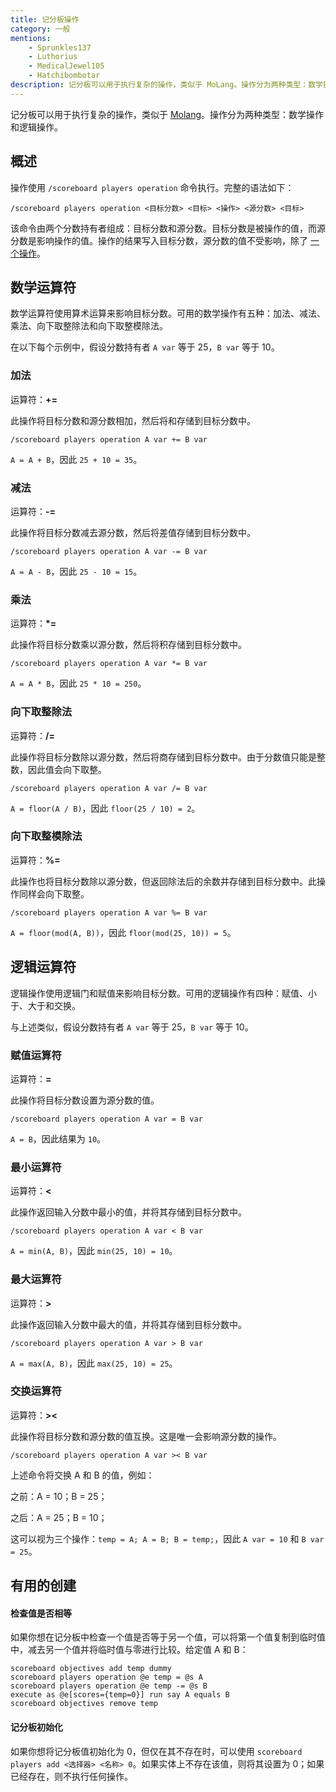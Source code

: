 ```yaml
---
title: 记分板操作
category: 一般
mentions:
    - Sprunkles137
    - Luthorius
    - MedicalJewel105
    - Hatchibombotar
description: 记分板可以用于执行复杂的操作，类似于 MoLang。操作分为两种类型：数学操作和逻辑操作。
---
```


记分板可以用于执行复杂的操作，类似于 [Molang](../concepts/molang.md)。操作分为两种类型：数学操作和逻辑操作。

## 概述
操作使用 `/scoreboard players operation` 命令执行。完整的语法如下：
```
/scoreboard players operation <目标分数> <目标> <操作> <源分数> <目标>
```
该命令由两个分数持有者组成：目标分数和源分数。目标分数是被操作的值，而源分数是影响操作的值。操作的结果写入目标分数，源分数的值不受影响，除了 [一个操作](../commands/scoreboard-operations.md#swap-operator)。

## 数学运算符
数学运算符使用算术运算来影响目标分数。可用的数学操作有五种：加法、减法、乘法、向下取整除法和向下取整模除法。

在以下每个示例中，假设分数持有者 `A var` 等于 25，`B var` 等于 10。

### 加法
运算符：**+=**

此操作将目标分数和源分数相加，然后将和存储到目标分数中。
```
/scoreboard players operation A var += B var
```
`A = A + B`，因此 `25 + 10 = 35`。

### 减法
运算符：**-=**

此操作将目标分数减去源分数，然后将差值存储到目标分数中。
```
/scoreboard players operation A var -= B var
```
`A = A - B`，因此 `25 - 10 = 15`。

### 乘法
运算符：**\*=**

此操作将目标分数乘以源分数，然后将积存储到目标分数中。
```
/scoreboard players operation A var *= B var
```
`A = A * B`，因此 `25 * 10 = 250`。

### 向下取整除法
运算符：**/=**

此操作将目标分数除以源分数，然后将商存储到目标分数中。由于分数值只能是整数，因此值会向下取整。
```
/scoreboard players operation A var /= B var
```
`A = floor(A / B)`，因此 `floor(25 / 10) = 2`。

### 向下取整模除法
运算符：**%=**

此操作也将目标分数除以源分数，但返回除法后的余数并存储到目标分数中。此操作同样会向下取整。
```
/scoreboard players operation A var %= B var
```
`A = floor(mod(A, B))`，因此 `floor(mod(25, 10)) = 5`。

## 逻辑运算符
逻辑操作使用逻辑门和赋值来影响目标分数。可用的逻辑操作有四种：赋值、小于、大于和交换。

与上述类似，假设分数持有者 `A var` 等于 25，`B var` 等于 10。

### 赋值运算符
运算符：**=**

此操作将目标分数设置为源分数的值。
```
/scoreboard players operation A var = B var
```
`A = B`，因此结果为 `10`。

### 最小运算符
运算符：**<**

此操作返回输入分数中最小的值，并将其存储到目标分数中。
```
/scoreboard players operation A var < B var
```
`A = min(A, B)`，因此 `min(25, 10) = 10`。

### 最大运算符
运算符：**>**

此操作返回输入分数中最大的值，并将其存储到目标分数中。
```
/scoreboard players operation A var > B var
```
`A = max(A, B)`，因此 `max(25, 10) = 25`。

### 交换运算符
运算符：**><**

此操作将目标分数和源分数的值互换。这是唯一会影响源分数的操作。
```
/scoreboard players operation A var >< B var
```
上述命令将交换 A 和 B 的值，例如：

之前：A = 10；B = 25；

之后：A = 25；B = 10；

这可以视为三个操作：`temp = A; A = B; B = temp;`，因此 `A var = 10` 和 `B var = 25`。

## 有用的创建

#### 检查值是否相等

如果你想在记分板中检查一个值是否等于另一个值，可以将第一个值复制到临时值中，减去另一个值并将临时值与零进行比较。给定值 A 和 B：

<CodeHeader></CodeHeader>

```
scoreboard objectives add temp dummy
scoreboard players operation @e temp = @s A
scoreboard players operation @e temp -= @s B
execute as @e[scores={temp=0}] run say A equals B
scoreboard objectives remove temp
```

#### 记分板初始化

如果你想将记分板值初始化为 0，但仅在其不存在时，可以使用 `scoreboard players add <选择器> <名称> 0`。如果实体上不存在该值，则将其设置为 0；如果已经存在，则不执行任何操作。